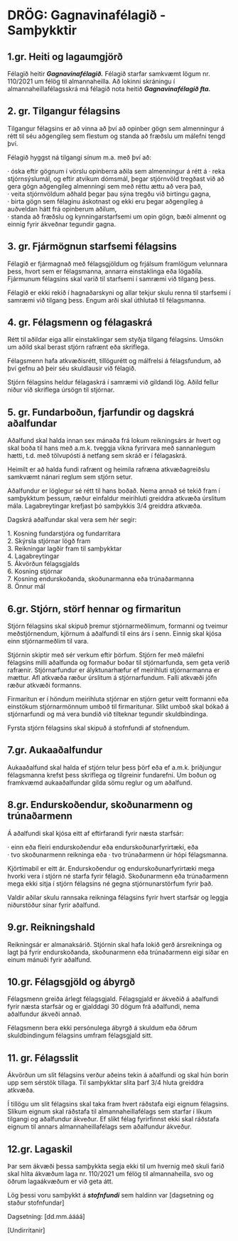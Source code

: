 # **DRÖG: Gagnavinafélagið \- Samþykktir**

## **1.gr. Heiti og lagaumgjörð**

Félagið heitir ***Gagnavinafélagið.***  Félagið starfar samkvæmt lögum nr. 110/2021 um félög til almannaheilla. Að lokinni skráningu í almannaheillafélagsskrá má félagið nota heitið ***Gagnavinafélagið fta.***

## **2\. gr. Tilgangur félagsins**

Tilgangur félagsins er að vinna að því að opinber gögn sem almenningur á rétt til séu aðgengileg sem flestum og standa að fræðslu um málefni tengd því.

Félagið hyggst ná tilgangi sínum m.a. með því að:

·   	óska eftir gögnum í vörslu opinberra aðila sem almenningur á rétt á
·   	reka stjórnsýslumál, og eftir atvikum dómsmál, þegar stjórnvöld tregðast við að gera gögn aðgengileg almenningi sem með réttu ættu að vera það,  
·   	veita stjórnvöldum aðhald þegar þau sýna tregðu við birtingu gagna,  
·   	birta gögn sem félaginu áskotnast og ekki eru þegar aðgengileg á auðveldan hátt frá opinberum aðilum,  
·   	standa að fræðslu og kynningarstarfsemi um opin gögn, bæði almennt og einnig fyrir ákveðnar tegundir gagna.

## **3\. gr. Fjármögnun starfsemi félagsins**

Félagið er fjármagnað með félagsgjöldum og frjálsum framlögum velunnara þess, hvort sem er félagsmanna, annarra einstaklinga eða lögaðila. Fjármunum félagsins skal varið til starfsemi í samræmi við tilgang þess.

Félagið er ekki rekið í hagnaðarskyni og allar tekjur skulu renna til starfsemi í samræmi við tilgang þess. Engum arði skal úthlutað til félagsmanna.

## **4\. gr. Félagsmenn og félagaskrá**

Rétt til aðildar eiga allir einstaklingar sem styðja tilgang félagsins. Umsókn um aðild skal berast stjórn rafrænt eða skriflega.

Félagsmenn hafa atkvæðisrétt, tillögurétt og málfrelsi á félagsfundum, að því gefnu að þeir séu skuldlausir við félagið.

Stjórn félagsins heldur félagaskrá í samræmi við gildandi lög. Aðild fellur niður við skriflega úrsögn til stjórnar.

## **5\. gr. Fundarboðun, fjarfundir og dagskrá aðalfundar**

Aðalfund skal halda innan sex mánaða frá lokum reikningsárs ár hvert og skal boða til hans með a.m.k. tveggja vikna fyrirvara með sannanlegum hætti, t.d. með tölvupósti á netfang sem skráð er í félagaskrá.

Heimilt er að halda fundi rafrænt og heimila rafræna atkvæðagreiðslu samkvæmt nánari reglum sem stjórn setur.

Aðalfundur er löglegur sé rétt til hans boðað. Nema annað sé tekið fram í samþykktum þessum, ræður einfaldur meirihluti greiddra atkvæða úrslitum mála. Lagabreytingar krefjast þó samþykkis 3/4 greiddra atkvæða.

Dagskrá aðalfundar skal vera sem hér segir:

1\. 	Kosning fundarstjóra og fundarritara  
2\. 	Skýrsla stjórnar lögð fram  
3\. 	Reikningar lagðir fram til samþykktar  
4\. 	Lagabreytingar  
5\. 	Ákvörðun félagsgjalds  
6\. 	Kosning stjórnar  
7\. 	Kosning endurskoðanda, skoðunarmanna eða trúnaðarmanna  
8\. 	Önnur mál

## **6.gr. Stjórn, störf hennar og firmaritun**

Stjórn félagsins skal skipuð þremur stjórnarmeðlimum, formanni og tveimur meðstjórnendum, kjörnum á aðalfundi til eins árs í senn. Einnig skal kjósa einn stjórnarmeðlim til vara.

Stjórnin skiptir með sér verkum eftir þörfum. Stjórn fer með málefni félagsins milli aðalfunda og formaður boðar til stjórnarfunda, sem geta verið rafrænir. Stjórnarfundur er ályktunarhæfur ef meirihluti stjórnarmanna er mættur. Afl atkvæða ræður úrslitum á stjórnarfundum. Falli atkvæði jöfn ræður atkvæði formanns.

Firmaritun er í höndum meirihluta stjórnar en stjórn getur veitt formanni eða einstökum stjórnarmönnum umboð til firmaritunar. Slíkt umboð skal bókað á stjórnarfundi og má vera bundið við tilteknar tegundir skuldbindinga.

Fyrsta stjórn félagsins skal skipuð á stofnfundi af stofnendum.

## **7.gr. Aukaaðalfundur**
Aukaaðalfund skal halda ef stjórn telur þess þörf eða ef a.m.k. þriðjungur félagsmanna krefst þess skriflega og tilgreinir fundarefni. Um boðun og framkvæmd aukaaðalfundar gilda sömu reglur og um aðalfund.

## **8.gr. Endurskoðendur, skoðunarmenn og trúnaðarmenn**

Á aðalfundi skal kjósa eitt af eftirfarandi fyrir næsta starfsár:

·   	einn eða fleiri endurskoðendur eða endurskoðunarfyrirtæki, eða  
·   	tvo skoðunarmenn reikninga eða
·   	tvo trúnaðarmenn úr hópi félagsmanna.

Kjörtímabil er eitt ár. Endurskoðendur og endurskoðunarfyrirtæki mega hvorki vera í stjórn né starfa fyrir félagið. Skoðunarmenn eða trúnaðarmenn mega ekki sitja í stjórn félagsins né gegna stjórnunarstörfum fyrir það.

Valdir aðilar skulu rannsaka reikninga félagsins fyrir hvert starfsár og leggja niðurstöður sínar fyrir aðalfund.

## **9.gr. Reikningshald**

Reikningsár er almanaksárið. Stjórnin skal hafa lokið gerð ársreikninga og lagt þá fyrir endurskoðanda, skoðunarmenn eða trúnaðarmenn eigi síðar en einum mánuði fyrir aðalfund.

## **10.gr. Félagsgjöld og ábyrgð**

Félagsmenn greiða árlegt félagsgjald. Félagsgjald er ákveðið á aðalfundi fyrir næsta starfsár og er gjalddagi 30 dögum frá aðalfundi, nema aðalfundur ákveði annað.

Félagsmenn bera ekki persónulega ábyrgð á skuldum eða öðrum skuldbindingum félagsins umfram félagsgjald sitt.

## **11\. gr. Félagsslit**

Ákvörðun um slit félagsins verður aðeins tekin á aðalfundi og skal hún borin upp sem sérstök tillaga. Til samþykktar slita þarf 3/4 hluta greiddra atkvæða.

Í tillögu um slit félagsins skal taka fram hvert ráðstafa eigi eignum félagsins. Slíkum eignum skal ráðstafa til almannaheillafélags sem starfar í líkum tilgangi og aðalfundur ákveður. Ef slíkt félag fyrirfinnst ekki skal ráðstafa eignum til annars almannaheillafélags sem aðalfundur ákveður.

## **12.gr. Lagaskil**

Þar sem ákvæði þessa samþykkta segja ekki til um hvernig með skuli farið skal hlíta ákvæðum laga nr. 110/2021 um félög til almannaheilla, svo og öðrum lagaákvæðum er við geta átt.

Lög þessi voru samþykkt á ***stofnfundi*** sem haldinn var [dagsetning og staður stofnfundar]

 

Dagsetning: [dd.mm.áááá]

[Undirritanir]

 
